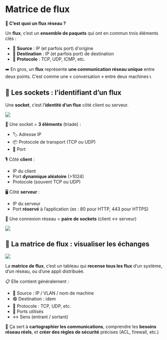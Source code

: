 # Matrice de flux

**🌊 C’est quoi un flux réseau ?**

Un **flux**, c’est un **ensemble de paquets** qui ont en commun trois éléments clés :

- 📍 **Source** : IP (et parfois port) d'origine
- 🎯 **Destination** : IP (et parfois port) de destination
- 📡 **Protocole** : TCP, UDP, ICMP, etc.

➡️ En gros, un **flux** représente **une communication réseau unique** entre deux points. C’est comme une « conversation » entre deux machines 📞



## **🔌 Les sockets : l’identifiant d’un flux**

Une **socket**, c’est l’**identité d’un flux** côté client ou serveur.

![](../../../media/Cours-Infrastructures-réseaux-Matrice-de-flux-image2.png)

🧩 Une socket = **3 éléments** (triade) :

- 🏷️ Adresse IP
- 📦 Protocole de transport (TCP ou UDP)
- 🔢 Port

🎙️ Côté **client** :

- IP du client
- Port **dynamique aléatoire** (>1024)
- Protocole (souvent TCP ou UDP)

🖥️ Côté **serveur** :

- IP du serveur
- Port **réservé** à l’application (ex : 80 pour HTTP, 443 pour HTTPS)

🧠 Une connexion réseau = **paire de sockets** (client ↔ serveur)

![](../../../media/Cours-Infrastructures-réseaux-Matrice-de-flux-image2.png)

## **🧮 La matrice de flux : visualiser les échanges**

![](../../../media/Cours-Infrastructures-réseaux-Matrice-de-flux-image3.png)

La **matrice de flux**, c’est un tableau qui **recense tous les flux** d’un système, d’un réseau, ou d’une appli distribuée.

📋 Elle contient généralement :

- 🔵 Source : IP / VLAN / nom de machine
- 🟢 Destination : idem
- 🔐 Protocole : TCP, UDP, etc.
- 🔢 Ports utilisés
- ↔️ Sens (entrant / sortant)

📌 Ça sert à **cartographier les communications**, comprendre les **besoins réseau réels**, et **créer des règles de sécurité** précises (ACL, firewall, etc.)






